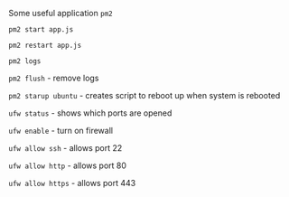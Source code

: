 Some useful application
`pm2`

`pm2 start app.js`

`pm2 restart app.js`

`pm2 logs`

`pm2 flush` - remove logs

`pm2 starup ubuntu` - creates script to reboot up when system is rebooted

`ufw status` - shows which ports are opened

`ufw enable` - turn on firewall

`ufw allow ssh` - allows port 22

`ufw allow http` - allows port 80

`ufw allow https` - allows port 443
